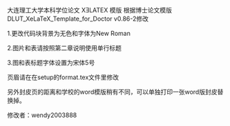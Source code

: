大连理工大学本科学位论文 XƎLATEX 模版
根据博士论文模版DLUT_XeLaTeX_Template_for_Doctor v0.86-2修改

1.更改代码块背景为无色和字体为New Roman


2.图片和表请按照第二章说明使用单行标题


3.图和表标题字体设置为宋体5号



页眉请在在setup的format.tex文件里修改



另外封皮页的距离和学校的word模版稍有不同，可以单独打印一张word版封皮替换掉。


修改者：wendy2003888
